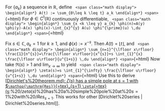 












For $\left\{{a_k}\right\}$ a sequence in ${\mathbb{R}}$, define `
<span class="math display">
\begin{align*}
A(t) := \sum_{0\leq k \leq t} a_k
\end{align*}
<span>`{=html} For $\phi\in C^1({\mathbb{R}})$ continuously differentiable, `
<span class="math display">
\begin{align*}
\sum_{x <k \leq y} a_{k} \phi(n)=A(y) \phi(y)-A(x) \phi(x)-\int_{x}^{y} A(u) \phi^{\prime}(u) \,du
\end{align*}
<span>`{=html}

Fix $s\in {\mathbb{C}}, a_{k} = 1$ for $k\geq 1$, and $\phi(x) := x^{-s}$. Then $A(t) = {\left\lfloor t \right\rfloor}$, and `
<span class="math display">
\begin{align*}
\sum_{n=1}^{\lfloor x\rfloor} \frac{1}{n^{s}}=\frac{\lfloor x\rfloor}{x^{s}}+s \int_{1}^{x} \frac{\lfloor u\rfloor}{u^{1+s}} \,du
\end{align*}
<span>`{=html} Now take $\Re(s) > 1$ and $\lim_{x\to\infty}$ to yield `
<span class="math display">
\begin{align*}
\zeta(s)=s \int_{1}^{\infty} \frac{\lfloor u\rfloor}{u^{1+s}} \,du
\end{align*}
<span>`{=html} Use this to derive [[Dirichlet's%20theorem.md): $\zeta(s)$ has a simple pole at $s=1$ with \$`\mathop{\mathrm{Res}}`{=tex}\_{s=1} `\zeta`{=tex}(s](Dirichlet's%20theorem.md):%20$/zeta(s)$%20has%20a%20simple%20pole%20at%20$s=1$%20with%20$/Res_{s=1}%20/zeta(s) = 1$. This works for other [Dirichlet%20series | Dirichlet%20series.html]].
